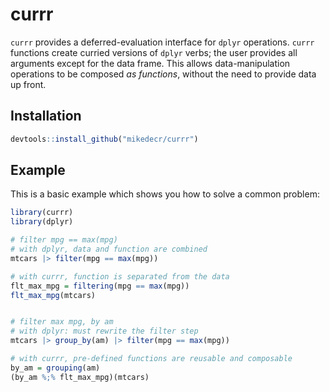 
# currr

<!-- badges: start -->
<!-- badges: end -->

`currr` provides a deferred-evaluation interface for `dplyr` operations. 
`currr` functions create curried versions of `dplyr` verbs; the user provides all arguments except for the data frame.
This allows data-manipulation operations to be composed _as functions_, without the need to provide data up front.


## Installation

``` r
devtools::install_github("mikedecr/currr")
```

## Example

This is a basic example which shows you how to solve a common problem:

```r
library(currr)
library(dplyr)

# filter mpg == max(mpg)
# with dplyr, data and function are combined
mtcars |> filter(mpg == max(mpg))

# with currr, function is separated from the data
flt_max_mpg = filtering(mpg == max(mpg))
flt_max_mpg(mtcars)


# filter max mpg, by am
# with dplyr: must rewrite the filter step
mtcars |> group_by(am) |> filter(mpg == max(mpg))

# with currr, pre-defined functions are reusable and composable
by_am = grouping(am)
(by_am %;% flt_max_mpg)(mtcars)
```

